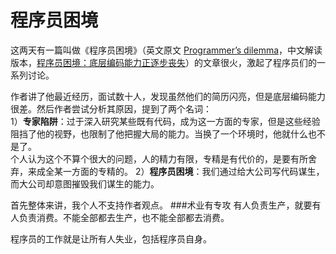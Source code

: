 程序员困境
===

这两天有一篇叫做《程序员困境》（英文原文 [Programmer’s dilemma](https://medium.com/i-m-h-o/231d7499a75)，中文解读版本，[程序员困境：底层编码能力正逐步丧失](http://www.csdn.net/article/2013-08-19/2816613-Programmer%E2%80%99s-dilemma)）的文章很火，激起了程序员们的一系列讨论。  

作者讲了他最近经历，面试数十人，发现虽然他们的简历闪亮，但是底层编码能力很差。然后作者尝试分析其原因，提到了两个名词：  
1）**专家陷阱**：过于深入研究某些既有代码，成为这一方面的专家，但是这些经验阻挡了他的视野，也限制了他把握大局的能力。当换了一个环境时，他就什么也不是了。  
个人认为这个不算个很大的问题，人的精力有限，专精是有代价的，是要有所舍弃，来成全某一方面的专精的。
2）**程序员困境**：我们通过给大公司写代码谋生，而大公司却意图摧毁我们谋生的能力。  


首先整体来讲，我个人不支持作者观点。
###术业有专攻
有人负责生产，就要有人负责消费。不能全部都去生产，也不能全部都去消费。


程序员的工作就是让所有人失业，包括程序员自身。
